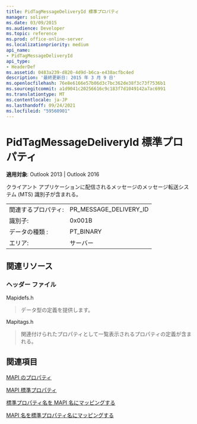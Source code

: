 ```yaml
---
title: PidTagMessageDeliveryId 標準プロパティ
manager: soliver
ms.date: 03/09/2015
ms.audience: Developer
ms.topic: reference
ms.prod: office-online-server
ms.localizationpriority: medium
api_name:
- PidTagMessageDeliveryId
api_type:
- HeaderDef
ms.assetid: 0483a239-d820-4d9d-b6ca-e438acfbc4ed
description: '最終更新日: 2015 年 3 月 9 日'
ms.openlocfilehash: 76e8e6166e57b06d3c7bc362de38f3c73f7536b1
ms.sourcegitcommit: a1d9041c20256616c9c183f7d1049142a7ac6991
ms.translationtype: MT
ms.contentlocale: ja-JP
ms.lasthandoff: 09/24/2021
ms.locfileid: "59560901"
---
```

# <a name="pidtagmessagedeliveryid-canonical-property"></a>PidTagMessageDeliveryId 標準プロパティ

  
  
**適用対象**: Outlook 2013 | Outlook 2016 
  
クライアント アプリケーションに配信されるメッセージのメッセージ転送システム (MTS) 識別子が含まれる。
  
|||
|:-----|:-----|
|関連するプロパティ:  <br/> |PR_MESSAGE_DELIVERY_ID  <br/> |
|識別子:  <br/> |0x001B  <br/> |
|データの種類 :   <br/> |PT_BINARY  <br/> |
|エリア:  <br/> |サーバー  <br/> |
   
## <a name="related-resources"></a>関連リソース

### <a name="header-files"></a>ヘッダー ファイル

Mapidefs.h
  
> データ型の定義を提供します。
    
Mapitags.h
  
> 関連付けられたプロパティとして一覧表示されるプロパティの定義が含まれる。
    
## <a name="see-also"></a>関連項目



[MAPI のプロパティ](mapi-properties.md)
  
[MAPI 標準プロパティ](mapi-canonical-properties.md)
  
[標準プロパティ名を MAPI 名にマッピングする](mapping-canonical-property-names-to-mapi-names.md)
  
[MAPI 名を標準プロパティ名にマッピングする](mapping-mapi-names-to-canonical-property-names.md)


